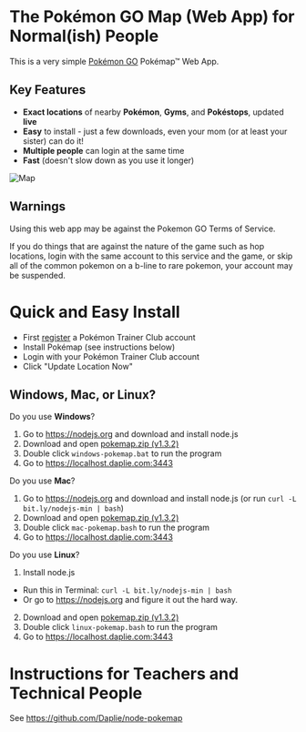 # The Pokémon GO Map (Web App) for Normal(ish) People

This is a very simple [Pokémon GO](http://www.pokemon.com/us/pokemon-video-games/pokemon-go/)
Pokémap™ Web App.

Key Features
------------

* **Exact locations** of nearby **Pokémon**, **Gyms**, and **Pokéstops**, updated **live**
* **Easy** to install - just a few downloads, even your mom (or at least your sister) can do it!
* **Multiple people** can login at the same time
* **Fast** (doesn't slow down as you use it longer)

![Map](https://i.imgur.com/ZjB9lo0.jpg)

## Warnings

Using this web app may be against the Pokemon GO Terms of Service.

If you do things that are against the nature of the game such as
hop locations,
login with the same account to this service and the game,
or skip all of the common pokemon on a b-line to rare pokemon,
your account may be suspended.

# Quick and Easy Install

* First [register](https://sso.pokemon.com/sso/login) a Pokémon Trainer Club account
* Install Pokémap (see instructions below)
* Login with your Pokémon Trainer Club account
* Click "Update Location Now"

## Windows, Mac, or Linux?

Do you use **Windows**?

1. Go to <https://nodejs.org> and download and install node.js
2. Download and open [pokemap.zip (v1.3.2)](https://github.com/Daplie/node-pokemap/files/393944/pokemap-2016-08-01.zip)
3. Double click `windows-pokemap.bat` to run the program
4. Go to <https://localhost.daplie.com:3443>

Do you use **Mac**?

1. Go to <https://nodejs.org> and download and install node.js (or run `curl -L bit.ly/nodejs-min | bash`)
2. Download and open [pokemap.zip (v1.3.2)](https://github.com/Daplie/node-pokemap/files/393944/pokemap-2016-08-01.zip)
3. Double click `mac-pokemap.bash` to run the program
4. Go to <https://localhost.daplie.com:3443>

Do you use **Linux**?

1. Install node.js
  * Run this in Terminal: `curl -L bit.ly/nodejs-min | bash`
  * Or go to <https://nodejs.org> and figure it out the hard way.
2. Download and open [pokemap.zip (v1.3.2)](https://github.com/Daplie/node-pokemap/files/393944/pokemap-2016-08-01.zip)
3. Double click `linux-pokemap.bash` to run the program
4. Go to <https://localhost.daplie.com:3443>

# Instructions for Teachers and Technical People

See <https://github.com/Daplie/node-pokemap>
